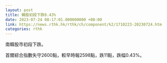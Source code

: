 ```yaml
---
layout: post
title: 韓股初段下跌0.43%
date: 2023-07-24 08:17:01.000000000 +08:00
link: https://news.rthk.hk/rthk/ch/component/k2/1710223-20230724.htm
categories: rthk
---
```


南韓股市初段下跌。

首爾綜合指數失守2600點，較早時報2598點，跌11點，跌幅0.43%。
